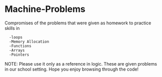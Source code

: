 # Machine-Problems

Compromises of the problems that were given as homework to practice skills in

      -loops
      -Memory Allocation
      -Functions
      -Arrays
      -Pointers

NOTE: Please use it only as a reference in logic. These are given problems in our school setting. Hope you enjoy browsing through the code!
 
